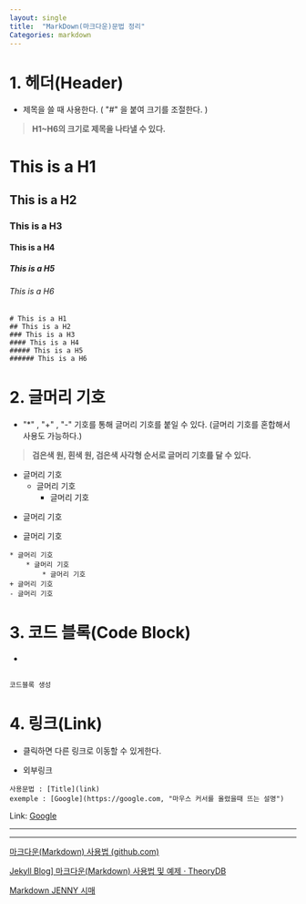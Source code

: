```yaml
---
layout: single
title:  "MarkDown(마크다운)문법 정리" 
Categories: markdown
---
```


# 1. 헤더(Header)

- 제목을 쓸 때 사용한다. ( "#" 을 붙여 크기를 조절한다. )

  

> **H1~H6의 크기로 제목을 나타낼 수 있다.**

# This is a H1
## This is a H2
### This is a H3
#### This is a H4
##### This is a H5
###### This is a H6

  

```
# This is a H1
## This is a H2
### This is a H3
#### This is a H4
##### This is a H5
###### This is a H6
```

   

   

# 2. 글머리 기호

* "*" , "+" , "-" 기호를 통해 글머리 기호를 붙일 수 있다. 
  (글머리 기호를 혼합해서 사용도 가능하다.)

  

> **검은색 원, 흰색 원, 검은색 사각형 순서로 글머리 기호를 달 수 있다.**

* 글머리 기호
  * 글머리 기호
    * 글머리 기호
+ 글머리 기호

- 글머리 기호

  

```
* 글머리 기호
	* 글머리 기호
		* 글머리 기호
+ 글머리 기호
- 글머리 기호
```

  

  

# 3. 코드 블록(Code Block)

* ~~~와 ```를 통해 코드 블록을 추가 할 수 있다.



```
코드블록 생성
```

  

  

# 4. 링크(Link)

* 클릭하면 다른 링크로 이동할 수 있게한다.

- 외부링크

```
사용문법 : [Title](link)
exemple : [Google](https://google.com, "마우스 커서를 올렸을때 뜨는 설명")
```

Link: [Google](https://google.com%2C/)





***

***



[마크다운(Markdown) 사용법 (github.com)](https://gist.github.com/ihoneymon/652be052a0727ad59601,"markdown")

[Jekyll Blog\] 마크다운(Markdown) 사용법 및 예제 · TheoryDB](https://theorydb.github.io/envops/2019/05/22/envops-blog-how-to-use-md/)

[Markdown JENNY 시매 ](https://simhyejin.github.io/2016/06/30/Markdown-syntax/, "markdown")

